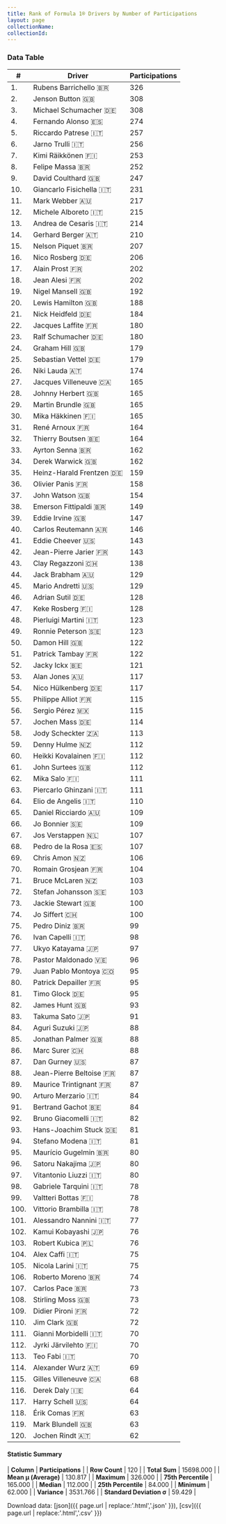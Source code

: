 ```yaml
---
title: Rank of Formula 1® Drivers by Number of Participations
layout: page
collectionName: 
collectionId: 
---
```




<canvas id="chart" width="400" height="180"></canvas>
<script>
var data = {
    "datasets": [
        {
            "backgroundColor": [
                "#9C8E8D",
                "#9C8E8D",
                "#9C8E8D",
                "#9C8E8D",
                "#9C8E8D",
                "#9C8E8D",
                "#9C8E8D",
                "#9C8E8D",
                "#9C8E8D",
                "#9C8E8D",
                "#9C8E8D",
                "#9C8E8D",
                "#9C8E8D",
                "#9C8E8D",
                "#9C8E8D",
                "#9C8E8D",
                "#9C8E8D",
                "#9C8E8D",
                "#9C8E8D",
                "#9C8E8D",
                "#9C8E8D",
                "#9C8E8D",
                "#9C8E8D",
                "#9C8E8D",
                "#9C8E8D",
                "#9C8E8D",
                "#9C8E8D",
                "#9C8E8D",
                "#9C8E8D",
                "#9C8E8D",
                "#9C8E8D",
                "#9C8E8D",
                "#9C8E8D",
                "#9C8E8D",
                "#9C8E8D",
                "#9C8E8D",
                "#9C8E8D",
                "#9C8E8D",
                "#9C8E8D",
                "#9C8E8D",
                "#9C8E8D",
                "#9C8E8D",
                "#9C8E8D",
                "#9C8E8D",
                "#9C8E8D",
                "#9C8E8D",
                "#9C8E8D",
                "#9C8E8D",
                "#9C8E8D",
                "#9C8E8D",
                "#9C8E8D",
                "#9C8E8D",
                "#9C8E8D",
                "#9C8E8D",
                "#9C8E8D",
                "#9C8E8D",
                "#9C8E8D",
                "#9C8E8D",
                "#9C8E8D",
                "#9C8E8D",
                "#9C8E8D",
                "#9C8E8D",
                "#9C8E8D",
                "#9C8E8D",
                "#9C8E8D",
                "#9C8E8D",
                "#9C8E8D",
                "#9C8E8D",
                "#9C8E8D",
                "#9C8E8D",
                "#9C8E8D",
                "#9C8E8D",
                "#9C8E8D",
                "#9C8E8D",
                "#9C8E8D",
                "#9C8E8D",
                "#9C8E8D",
                "#9C8E8D",
                "#9C8E8D",
                "#9C8E8D",
                "#9C8E8D",
                "#9C8E8D",
                "#9C8E8D",
                "#9C8E8D",
                "#9C8E8D",
                "#9C8E8D",
                "#9C8E8D",
                "#9C8E8D",
                "#9C8E8D",
                "#9C8E8D",
                "#9C8E8D",
                "#9C8E8D",
                "#9C8E8D",
                "#9C8E8D",
                "#9C8E8D",
                "#9C8E8D",
                "#9C8E8D",
                "#9C8E8D",
                "#9C8E8D",
                "#9C8E8D",
                "#9C8E8D",
                "#9C8E8D",
                "#9C8E8D",
                "#9C8E8D",
                "#9C8E8D",
                "#9C8E8D",
                "#9C8E8D",
                "#9C8E8D",
                "#9C8E8D",
                "#9C8E8D",
                "#9C8E8D",
                "#9C8E8D",
                "#9C8E8D",
                "#9C8E8D",
                "#9C8E8D",
                "#9C8E8D",
                "#9C8E8D",
                "#9C8E8D",
                "#9C8E8D",
                "#9C8E8D"
            ],
            "borderColor": [
                "#1D181E",
                "#1D181E",
                "#1D181E",
                "#1D181E",
                "#1D181E",
                "#1D181E",
                "#1D181E",
                "#1D181E",
                "#1D181E",
                "#1D181E",
                "#1D181E",
                "#1D181E",
                "#1D181E",
                "#1D181E",
                "#1D181E",
                "#1D181E",
                "#1D181E",
                "#1D181E",
                "#1D181E",
                "#1D181E",
                "#1D181E",
                "#1D181E",
                "#1D181E",
                "#1D181E",
                "#1D181E",
                "#1D181E",
                "#1D181E",
                "#1D181E",
                "#1D181E",
                "#1D181E",
                "#1D181E",
                "#1D181E",
                "#1D181E",
                "#1D181E",
                "#1D181E",
                "#1D181E",
                "#1D181E",
                "#1D181E",
                "#1D181E",
                "#1D181E",
                "#1D181E",
                "#1D181E",
                "#1D181E",
                "#1D181E",
                "#1D181E",
                "#1D181E",
                "#1D181E",
                "#1D181E",
                "#1D181E",
                "#1D181E",
                "#1D181E",
                "#1D181E",
                "#1D181E",
                "#1D181E",
                "#1D181E",
                "#1D181E",
                "#1D181E",
                "#1D181E",
                "#1D181E",
                "#1D181E",
                "#1D181E",
                "#1D181E",
                "#1D181E",
                "#1D181E",
                "#1D181E",
                "#1D181E",
                "#1D181E",
                "#1D181E",
                "#1D181E",
                "#1D181E",
                "#1D181E",
                "#1D181E",
                "#1D181E",
                "#1D181E",
                "#1D181E",
                "#1D181E",
                "#1D181E",
                "#1D181E",
                "#1D181E",
                "#1D181E",
                "#1D181E",
                "#1D181E",
                "#1D181E",
                "#1D181E",
                "#1D181E",
                "#1D181E",
                "#1D181E",
                "#1D181E",
                "#1D181E",
                "#1D181E",
                "#1D181E",
                "#1D181E",
                "#1D181E",
                "#1D181E",
                "#1D181E",
                "#1D181E",
                "#1D181E",
                "#1D181E",
                "#1D181E",
                "#1D181E",
                "#1D181E",
                "#1D181E",
                "#1D181E",
                "#1D181E",
                "#1D181E",
                "#1D181E",
                "#1D181E",
                "#1D181E",
                "#1D181E",
                "#1D181E",
                "#1D181E",
                "#1D181E",
                "#1D181E",
                "#1D181E",
                "#1D181E",
                "#1D181E",
                "#1D181E",
                "#1D181E",
                "#1D181E",
                "#1D181E"
            ],
            "borderWidth": 1,
            "data": [
                326.0,
                308.0,
                308.0,
                274.0,
                257.0,
                256.0,
                253.0,
                252.0,
                247.0,
                231.0,
                217.0,
                215.0,
                214.0,
                210.0,
                207.0,
                206.0,
                202.0,
                202.0,
                192.0,
                188.0,
                184.0,
                180.0,
                180.0,
                179.0,
                179.0,
                174.0,
                165.0,
                165.0,
                165.0,
                165.0,
                164.0,
                164.0,
                162.0,
                162.0,
                159.0,
                158.0,
                154.0,
                149.0,
                147.0,
                146.0,
                143.0,
                143.0,
                138.0,
                129.0,
                129.0,
                128.0,
                128.0,
                123.0,
                123.0,
                122.0,
                122.0,
                121.0,
                117.0,
                117.0,
                115.0,
                115.0,
                114.0,
                113.0,
                112.0,
                112.0,
                112.0,
                111.0,
                111.0,
                110.0,
                109.0,
                109.0,
                107.0,
                107.0,
                106.0,
                104.0,
                103.0,
                103.0,
                100.0,
                100.0,
                99.0,
                98.0,
                97.0,
                96.0,
                95.0,
                95.0,
                95.0,
                93.0,
                91.0,
                88.0,
                88.0,
                88.0,
                87.0,
                87.0,
                87.0,
                84.0,
                84.0,
                82.0,
                81.0,
                81.0,
                80.0,
                80.0,
                80.0,
                78.0,
                78.0,
                78.0,
                77.0,
                76.0,
                76.0,
                75.0,
                75.0,
                74.0,
                73.0,
                73.0,
                72.0,
                72.0,
                70.0,
                70.0,
                70.0,
                69.0,
                68.0,
                64.0,
                64.0,
                63.0,
                63.0,
                62.0
            ],
            "label": "Participations"
        }
    ],
    "labels": [
        "Rubens Barrichello",
        "Jenson Button",
        "Michael Schumacher",
        "Fernando Alonso",
        "Riccardo Patrese",
        "Jarno Trulli",
        "Kimi Räikkönen",
        "Felipe Massa",
        "David Coulthard",
        "Giancarlo Fisichella",
        "Mark Webber",
        "Michele Alboreto",
        "Andrea de Cesaris",
        "Gerhard Berger",
        "Nelson Piquet",
        "Nico Rosberg",
        "Alain Prost",
        "Jean Alesi",
        "Nigel Mansell",
        "Lewis Hamilton",
        "Nick Heidfeld",
        "Jacques Laffite",
        "Ralf Schumacher",
        "Graham Hill",
        "Sebastian Vettel",
        "Niki Lauda",
        "Jacques Villeneuve",
        "Johnny Herbert",
        "Martin Brundle",
        "Mika Häkkinen",
        "René Arnoux",
        "Thierry Boutsen",
        "Ayrton Senna",
        "Derek Warwick",
        "Heinz-Harald Frentzen",
        "Olivier Panis",
        "John Watson",
        "Emerson Fittipaldi",
        "Eddie Irvine",
        "Carlos Reutemann",
        "Eddie Cheever",
        "Jean-Pierre Jarier",
        "Clay Regazzoni",
        "Jack Brabham",
        "Mario Andretti",
        "Adrian Sutil",
        "Keke Rosberg",
        "Pierluigi Martini",
        "Ronnie Peterson",
        "Damon Hill",
        "Patrick Tambay",
        "Jacky Ickx",
        "Alan Jones",
        "Nico Hülkenberg",
        "Philippe Alliot",
        "Sergio Pérez",
        "Jochen Mass",
        "Jody Scheckter",
        "Denny Hulme",
        "Heikki Kovalainen",
        "John Surtees",
        "Mika Salo",
        "Piercarlo Ghinzani",
        "Elio de Angelis",
        "Daniel Ricciardo",
        "Jo Bonnier",
        "Jos Verstappen",
        "Pedro de la Rosa",
        "Chris Amon",
        "Romain Grosjean",
        "Bruce McLaren",
        "Stefan Johansson",
        "Jackie Stewart",
        "Jo Siffert",
        "Pedro Diniz",
        "Ivan Capelli",
        "Ukyo Katayama",
        "Pastor Maldonado",
        "Juan Pablo Montoya",
        "Patrick Depailler",
        "Timo Glock",
        "James Hunt",
        "Takuma Sato",
        "Aguri Suzuki",
        "Jonathan Palmer",
        "Marc Surer",
        "Dan Gurney",
        "Jean-Pierre Beltoise",
        "Maurice Trintignant",
        "Arturo Merzario",
        "Bertrand Gachot",
        "Bruno Giacomelli",
        "Hans-Joachim Stuck",
        "Stefano Modena",
        "Maurício Gugelmin",
        "Satoru Nakajima",
        "Vitantonio Liuzzi",
        "Gabriele Tarquini",
        "Valtteri Bottas",
        "Vittorio Brambilla",
        "Alessandro Nannini",
        "Kamui Kobayashi",
        "Robert Kubica",
        "Alex Caffi",
        "Nicola Larini",
        "Roberto Moreno",
        "Carlos Pace",
        "Stirling Moss",
        "Didier Pironi",
        "Jim Clark",
        "Gianni Morbidelli",
        "Jyrki Järvilehto",
        "Teo Fabi",
        "Alexander Wurz",
        "Gilles Villeneuve",
        "Derek Daly",
        "Harry Schell",
        "Érik Comas",
        "Mark Blundell",
        "Jochen Rindt"
    ]
};
var options = {
  legend: {
    display: false
  },
  scales: {
    xAxes: [{
      ticks: {
        beginAtZero: true,
        maxRotation: 180,
        display: window.innerWidth > 800
      }
    }],
    yAxes: [{
      ticks: {
        beginAtZero: true
      }
    }]
  },
  onResize: function(chart, size) {
    chart.options.scales.xAxes[0].ticks.display = size.width > 800;
  }
};
var chart = new Chart("chart", {
    data: data,
    type: 'bar',
    options: options
});
</script>



### Data Table

| # | Driver | Participations |
|--|--|--|
| 1. | Rubens Barrichello 🇧🇷 | 326 |
| 2. | Jenson Button 🇬🇧 | 308 |
| 3. | Michael Schumacher 🇩🇪 | 308 |
| 4. | Fernando Alonso 🇪🇸 | 274 |
| 5. | Riccardo Patrese 🇮🇹 | 257 |
| 6. | Jarno Trulli 🇮🇹 | 256 |
| 7. | Kimi Räikkönen 🇫🇮 | 253 |
| 8. | Felipe Massa 🇧🇷 | 252 |
| 9. | David Coulthard 🇬🇧 | 247 |
| 10. | Giancarlo Fisichella 🇮🇹 | 231 |
| 11. | Mark Webber 🇦🇺 | 217 |
| 12. | Michele Alboreto 🇮🇹 | 215 |
| 13. | Andrea de Cesaris 🇮🇹 | 214 |
| 14. | Gerhard Berger 🇦🇹 | 210 |
| 15. | Nelson Piquet 🇧🇷 | 207 |
| 16. | Nico Rosberg 🇩🇪 | 206 |
| 17. | Alain Prost 🇫🇷 | 202 |
| 18. | Jean Alesi 🇫🇷 | 202 |
| 19. | Nigel Mansell 🇬🇧 | 192 |
| 20. | Lewis Hamilton 🇬🇧 | 188 |
| 21. | Nick Heidfeld 🇩🇪 | 184 |
| 22. | Jacques Laffite 🇫🇷 | 180 |
| 23. | Ralf Schumacher 🇩🇪 | 180 |
| 24. | Graham Hill 🇬🇧 | 179 |
| 25. | Sebastian Vettel 🇩🇪 | 179 |
| 26. | Niki Lauda 🇦🇹 | 174 |
| 27. | Jacques Villeneuve 🇨🇦 | 165 |
| 28. | Johnny Herbert 🇬🇧 | 165 |
| 29. | Martin Brundle 🇬🇧 | 165 |
| 30. | Mika Häkkinen 🇫🇮 | 165 |
| 31. | René Arnoux 🇫🇷 | 164 |
| 32. | Thierry Boutsen 🇧🇪 | 164 |
| 33. | Ayrton Senna 🇧🇷 | 162 |
| 34. | Derek Warwick 🇬🇧 | 162 |
| 35. | Heinz-Harald Frentzen 🇩🇪 | 159 |
| 36. | Olivier Panis 🇫🇷 | 158 |
| 37. | John Watson 🇬🇧 | 154 |
| 38. | Emerson Fittipaldi 🇧🇷 | 149 |
| 39. | Eddie Irvine 🇬🇧 | 147 |
| 40. | Carlos Reutemann 🇦🇷 | 146 |
| 41. | Eddie Cheever 🇺🇸 | 143 |
| 42. | Jean-Pierre Jarier 🇫🇷 | 143 |
| 43. | Clay Regazzoni 🇨🇭 | 138 |
| 44. | Jack Brabham 🇦🇺 | 129 |
| 45. | Mario Andretti 🇺🇸 | 129 |
| 46. | Adrian Sutil 🇩🇪 | 128 |
| 47. | Keke Rosberg 🇫🇮 | 128 |
| 48. | Pierluigi Martini 🇮🇹 | 123 |
| 49. | Ronnie Peterson 🇸🇪 | 123 |
| 50. | Damon Hill 🇬🇧 | 122 |
| 51. | Patrick Tambay 🇫🇷 | 122 |
| 52. | Jacky Ickx 🇧🇪 | 121 |
| 53. | Alan Jones 🇦🇺 | 117 |
| 54. | Nico Hülkenberg 🇩🇪 | 117 |
| 55. | Philippe Alliot 🇫🇷 | 115 |
| 56. | Sergio Pérez 🇲🇽 | 115 |
| 57. | Jochen Mass 🇩🇪 | 114 |
| 58. | Jody Scheckter 🇿🇦 | 113 |
| 59. | Denny Hulme 🇳🇿 | 112 |
| 60. | Heikki Kovalainen 🇫🇮 | 112 |
| 61. | John Surtees 🇬🇧 | 112 |
| 62. | Mika Salo 🇫🇮 | 111 |
| 63. | Piercarlo Ghinzani 🇮🇹 | 111 |
| 64. | Elio de Angelis 🇮🇹 | 110 |
| 65. | Daniel Ricciardo 🇦🇺 | 109 |
| 66. | Jo Bonnier 🇸🇪 | 109 |
| 67. | Jos Verstappen 🇳🇱 | 107 |
| 68. | Pedro de la Rosa 🇪🇸 | 107 |
| 69. | Chris Amon 🇳🇿 | 106 |
| 70. | Romain Grosjean 🇫🇷 | 104 |
| 71. | Bruce McLaren 🇳🇿 | 103 |
| 72. | Stefan Johansson 🇸🇪 | 103 |
| 73. | Jackie Stewart 🇬🇧 | 100 |
| 74. | Jo Siffert 🇨🇭 | 100 |
| 75. | Pedro Diniz 🇧🇷 | 99 |
| 76. | Ivan Capelli 🇮🇹 | 98 |
| 77. | Ukyo Katayama 🇯🇵 | 97 |
| 78. | Pastor Maldonado 🇻🇪 | 96 |
| 79. | Juan Pablo Montoya 🇨🇴 | 95 |
| 80. | Patrick Depailler 🇫🇷 | 95 |
| 81. | Timo Glock 🇩🇪 | 95 |
| 82. | James Hunt 🇬🇧 | 93 |
| 83. | Takuma Sato 🇯🇵 | 91 |
| 84. | Aguri Suzuki 🇯🇵 | 88 |
| 85. | Jonathan Palmer 🇬🇧 | 88 |
| 86. | Marc Surer 🇨🇭 | 88 |
| 87. | Dan Gurney 🇺🇸 | 87 |
| 88. | Jean-Pierre Beltoise 🇫🇷 | 87 |
| 89. | Maurice Trintignant 🇫🇷 | 87 |
| 90. | Arturo Merzario 🇮🇹 | 84 |
| 91. | Bertrand Gachot 🇧🇪 | 84 |
| 92. | Bruno Giacomelli 🇮🇹 | 82 |
| 93. | Hans-Joachim Stuck 🇩🇪 | 81 |
| 94. | Stefano Modena 🇮🇹 | 81 |
| 95. | Maurício Gugelmin 🇧🇷 | 80 |
| 96. | Satoru Nakajima 🇯🇵 | 80 |
| 97. | Vitantonio Liuzzi 🇮🇹 | 80 |
| 98. | Gabriele Tarquini 🇮🇹 | 78 |
| 99. | Valtteri Bottas 🇫🇮 | 78 |
| 100. | Vittorio Brambilla 🇮🇹 | 78 |
| 101. | Alessandro Nannini 🇮🇹 | 77 |
| 102. | Kamui Kobayashi 🇯🇵 | 76 |
| 103. | Robert Kubica 🇵🇱 | 76 |
| 104. | Alex Caffi 🇮🇹 | 75 |
| 105. | Nicola Larini 🇮🇹 | 75 |
| 106. | Roberto Moreno 🇧🇷 | 74 |
| 107. | Carlos Pace 🇧🇷 | 73 |
| 108. | Stirling Moss 🇬🇧 | 73 |
| 109. | Didier Pironi 🇫🇷 | 72 |
| 110. | Jim Clark 🇬🇧 | 72 |
| 111. | Gianni Morbidelli 🇮🇹 | 70 |
| 112. | Jyrki Järvilehto 🇫🇮 | 70 |
| 113. | Teo Fabi 🇮🇹 | 70 |
| 114. | Alexander Wurz 🇦🇹 | 69 |
| 115. | Gilles Villeneuve 🇨🇦 | 68 |
| 116. | Derek Daly 🇮🇪 | 64 |
| 117. | Harry Schell 🇺🇸 | 64 |
| 118. | Érik Comas 🇫🇷 | 63 |
| 119. | Mark Blundell 🇬🇧 | 63 |
| 120. | Jochen Rindt 🇦🇹 | 62 |

#### Statistic Summary

| **Column** | **Participations** |
| **Row Count** | 120 |
| **Total Sum** | 15698.000 |
| **Mean μ (Average)** | 130.817 |
| **Maximum** | 326.000 |
| **75th Percentile** | 165.000 |
| **Median** | 112.000 |
| **25th Percentile** | 84.000 |
| **Minimum** | 62.000 |
| **Variance** | 3531.766 |
| **Standard Deviation σ** | 59.429 |

Download data: [json]({{ page.url | replace:'.html','.json' }}), [csv]({{ page.url | replace:'.html','.csv' }})
